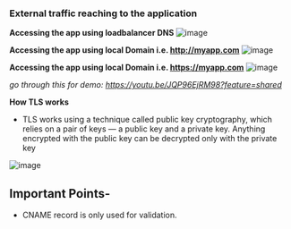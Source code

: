 ### External traffic reaching to the application

**Accessing the app using loadbalancer DNS** 
![image](https://github.com/muppin/mastering-DevOps/assets/121821200/77eede58-69c7-4db5-b0f9-4014cb1d6744)

**Accessing the app using local Domain i.e. http://myapp.com**
![image](https://github.com/muppin/mastering-DevOps/assets/121821200/6cd4a31a-76f3-418c-8daa-7da782a9643d)

**Accessing the app using local Domain i.e. https://myapp.com**
![image](https://github.com/muppin/mastering-DevOps/assets/121821200/766a4ad5-a229-4494-aedf-c2f4a6b928e7)

*go through this for demo: https://youtu.be/JQP96EjRM98?feature=shared*


**How TLS works**
- TLS works using a technique called public key cryptography, which relies on a pair of keys — a public key and a private key. Anything encrypted with the public key can be decrypted only with the private key

![image](https://github.com/muppin/mastering-DevOps/assets/121821200/2f2282f1-8f18-4705-bb1f-8c3476a0b344)




## Important Points-

- CNAME record is only used for validation.
